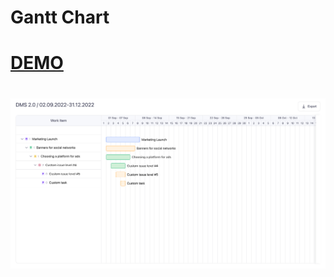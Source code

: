 # Gantt Chart

# [DEMO](https://vladislavweb-gantt-chart.netlify.app/)

# ![app screenshot](screenshots/gantt-chart.jpg)

